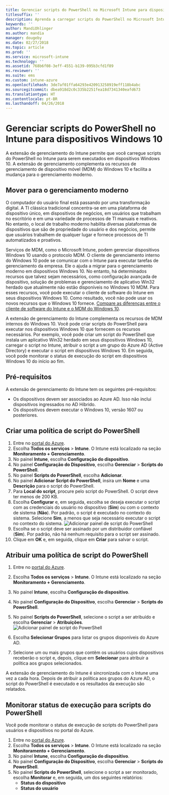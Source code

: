 ```yaml
---
title: Gerenciar scripts do PowerShell no Microsoft Intune para dispositivos Windows 10
titlesuffix: ''
description: Aprenda a carregar scripts do PowerShell no Microsoft Intune para executar em dispositivos Windows 10.
keywords: ''
author: MandiOhlinger
ms.author: mandia
manager: dougeby
ms.date: 02/27/2018
ms.topic: article
ms.prod: ''
ms.service: microsoft-intune
ms.technology: ''
ms.assetid: 768b6f08-3eff-4551-b139-095b3cfd1f89
ms.reviewer: ''
ms.suite: ems
ms.custom: intune-azure
ms.openlocfilehash: 3de7af01ffa64293e420913258919eff118b4abc
ms.sourcegitcommit: dbea918d2c0c335b2251fea18d7341340eafd673
ms.translationtype: HT
ms.contentlocale: pt-BR
ms.lasthandoff: 04/26/2018
---
```

# <a name="manage-powershell-scripts-in-intune-for-windows-10-devices"></a>Gerenciar scripts do PowerShell no Intune para dispositivos Windows 10
A extensão de gerenciamento do Intune permite que você carregue scripts do PowerShell no Intune para serem executados em dispositivos Windows 10. A extensão de gerenciamento complementa os recursos de gerenciamento de dispositivo móvel (MDM) do Windows 10 e facilita a mudança para o gerenciamento moderno.

## <a name="moving-to-modern-management"></a>Mover para o gerenciamento moderno
O computador do usuário final está passando por uma transformação digital. A TI clássica tradicional concentra-se em uma plataforma de dispositivo único, em dispositivos de negócios, em usuários que trabalham no escritório e em uma variedade de processos de TI manuais e reativos. No entanto, o local de trabalho moderno habilita diversas plataformas de dispositivos que são de propriedade do usuário e dos negócios, permite que usuários trabalhem de qualquer lugar e fornece processos de TI automatizados e proativos. 

Serviços de MDM, como o Microsoft Intune, podem gerenciar dispositivos Windows 10 usando o protocolo MDM. O cliente de gerenciamento interno do Windows 10 pode se comunicar com o Intune para executar tarefas de gerenciamento da empresa. Ele o ajuda a migrar para o gerenciamento moderno em dispositivos Windows 10. No entanto, há determinados recursos que talvez sejam necessários, como configuração avançada de dispositivo, solução de problemas e gerenciamento de aplicativo Win32 herdado que atualmente não estão disponíveis no Windows 10 MDM. Para esses recursos, você pode executar o cliente de software do Intune em seus dispositivos Windows 10. Como resultado, você não pode usar os novos recursos que o Windows 10 fornece. [Compare as diferenças entre o cliente de software do Intune e o MDM do Windows 10](https://docs.microsoft.com/intune-classic/deploy-use/pc-management-comparison).

A extensão de gerenciamento do Intune complementa os recursos de MDM internos do Windows 10. Você pode criar scripts do PowerShell para executar nos dispositivos Windows 10 que fornecem os recursos necessários. Por exemplo, você pode criar um script do PowerShell que instala um aplicativo Win32 herdado em seus dispositivos Windows 10, carregar o script no Intune, atribuir o script a um grupo do Azure AD (Active Directory) e executar o script em dispositivos Windows 10. Em seguida, você pode monitorar o status de execução do script em dispositivos Windows 10 do início ao fim.

## <a name="prerequisites"></a>Pré-requisitos
A extensão de gerenciamento do Intune tem os seguintes pré-requisitos:
- Os dispositivos devem ser associados ao Azure AD. Isso não inclui dispositivos ingressados no AD Híbrido.
- Os dispositivos devem executar o Windows 10, versão 1607 ou posteriores.

## <a name="create-a-powershell-script-policy"></a>Criar uma política de script do PowerShell 
1. Entre no [portal do Azure](https://portal.azure.com).
2. Escolha **Todos os serviços** > **Intune**. O Intune está localizado na seção **Monitoramento + Gerenciamento**.
3. No painel **Intune**, escolha **Configuração do dispositivo**.
4. No painel **Configuração do Dispositivo**, escolha **Gerenciar** > **Scripts do PowerShell**.
5. No painel **Scripts do PowerShell**, escolha **Adicionar**.
6. No painel **Adicionar Script do PowerShell**, insira um **Nome** e uma **Descrição** para o script do PowerShell.
7. Para **Local do script**, procure pelo script do PowerShell. O script deve ter menos de 200 KB.
8. Escolha **Configurar** e, em seguida, escolha se deseja executar o script com as credenciais do usuário no dispositivo (**Sim**) ou com o contexto de sistema (**Não**). Por padrão, o script é executado no contexto do sistema. Selecione **Sim**, a menos que seja necessário executar o script no contexto do sistema. 
  ![Adicionar painel de script do PowerShell](./media/mgmt-extension-add-script.png)
9. Escolha se o script deve ser assinado por um distribuidor confiável (**Sim**). Por padrão, não há nenhum requisito para o script ser assinado. 
10. Clique em **OK** e, em seguida, clique em **Criar** para salvar o script.

## <a name="assign-a-powershell-script-policy"></a>Atribuir uma política de script do PowerShell
1. Entre no [portal do Azure](https://portal.azure.com).
2. Escolha **Todos os serviços** > **Intune**. O Intune está localizado na seção **Monitoramento + Gerenciamento**.
3. No painel **Intune**, escolha **Configuração do dispositivo**.
4. No painel **Configuração do Dispositivo**, escolha **Gerenciar** > **Scripts do PowerShell**.
5. No painel **Scripts do PowerShell**, selecione o script a ser atribuído e escolha **Gerenciar** > **Atribuições**.
  ![Adicionar painel de script do PowerShell](./media/mgmt-extension-assignments.png)
 
6. Escolha **Selecionar Grupos** para listar os grupos disponíveis do Azure AD. 
7. Selecione um ou mais grupos que contêm os usuários cujos dispositivos receberão o script e, depois, clique em **Selecionar** para atribuir a política aos grupos selecionados.

A extensão de gerenciamento do Intune é sincronizada com o Intune uma vez a cada hora. Depois de atribuir a política aos grupos do Azure AD, o script do PowerShell é executado e os resultados da execução são relatados. 
 
## <a name="monitor-run-status-for-powershell-scripts"></a>Monitorar status de execução para scripts do PowerShell
Você pode monitorar o status de execução de scripts do PowerShell para usuários e dispositivos no portal do Azure.
1. Entre no [portal do Azure](https://portal.azure.com).
2. Escolha **Todos os serviços** > **Intune**. O Intune está localizado na seção **Monitoramento + Gerenciamento**.
3. No painel **Intune**, escolha **Configuração do dispositivo**.
4. No painel **Configuração do Dispositivo**, escolha **Gerenciar** > **Scripts do PowerShell**.
5. No painel **Scripts do PowerShell**, selecione o script a ser monitorado, escolha **Monitorar** e, em seguida, um dos seguintes relatórios:
   - **Status do dispositivo**
   - **Status do usuário**
